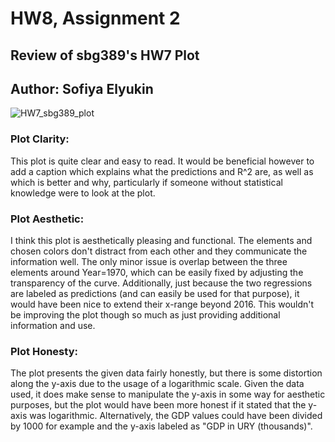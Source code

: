 # HW8, Assignment 2

## Review of sbg389's HW7 Plot
## Author: Sofiya Elyukin

![HW7_sbg389_plot](HW7_sbg389_plot.PNG?raw=true "Optional Title")

### Plot Clarity: 
   This plot is quite clear and easy to read. It would be beneficial however to add a caption which explains what the predictions and R^2 are, as well as which is better and why, particularly if someone without statistical knowledge were to look at the plot. 

### Plot Aesthetic:
   I think this plot is aesthetically pleasing and functional. The elements and chosen colors don't distract from each other and they communicate the information well. The only minor issue is overlap between the three elements around Year=1970, which can be easily fixed by adjusting the transparency of the curve. Additionally, just because the two regressions are labeled as predictions (and can easily be used for that purpose), it would have been nice to extend their x-range beyond 2016. This wouldn't be improving the plot though so much as just providing additional information and use.

### Plot Honesty:
   The plot presents the given data fairly honestly, but there is some distortion along the y-axis due to the usage of a logarithmic scale. Given the data used, it does make sense to manipulate the y-axis in some way for aesthetic purposes, but the plot would have been more honest if it stated that the y-axis was logarithmic. Alternatively, the GDP values could have been divided by 1000 for example and the y-axis labeled as "GDP in URY (thousands)".